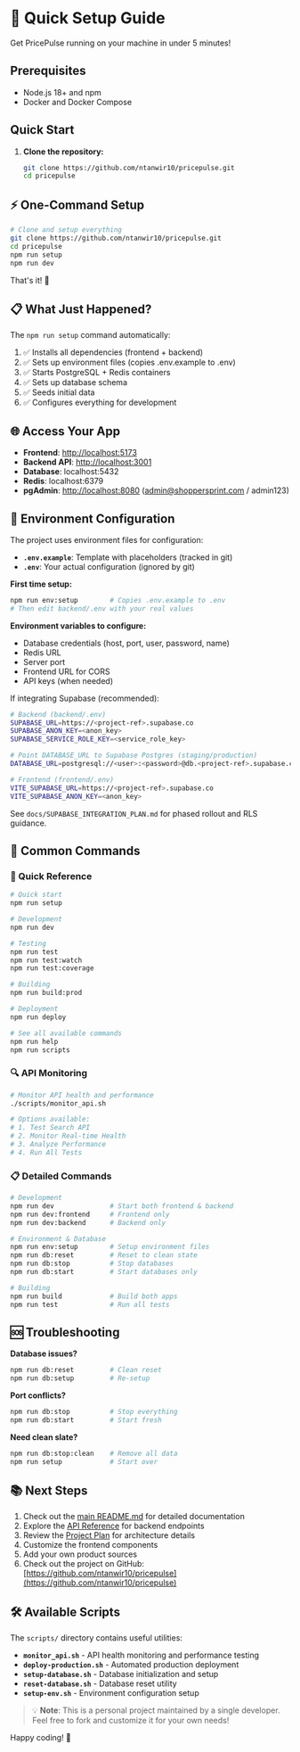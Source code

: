 # 🚀 Quick Setup Guide

Get PricePulse running on your machine in under 5 minutes!

## Prerequisites

- Node.js 18+ and npm
- Docker and Docker Compose

## Quick Start

1. **Clone the repository:**

   ```bash
   git clone https://github.com/ntanwir10/pricepulse.git
   cd pricepulse
   ```

## ⚡ One-Command Setup

```bash
# Clone and setup everything
git clone https://github.com/ntanwir10/pricepulse.git
cd pricepulse
npm run setup
npm run dev
```

That's it! 🎉

## 📋 What Just Happened?

The `npm run setup` command automatically:

1. ✅ Installs all dependencies (frontend + backend)
2. ✅ Sets up environment files (copies .env.example to .env)
3. ✅ Starts PostgreSQL + Redis containers
4. ✅ Sets up database schema
5. ✅ Seeds initial data
6. ✅ Configures everything for development

## 🌐 Access Your App

- **Frontend**: <http://localhost:5173>
- **Backend API**: <http://localhost:3001>
- **Database**: localhost:5432
- **Redis**: localhost:6379
- **pgAdmin**: <http://localhost:8080> (<admin@shoppersprint.com> / admin123)

## 🔧 Environment Configuration

The project uses environment files for configuration:

- **`.env.example`**: Template with placeholders (tracked in git)
- **`.env`**: Your actual configuration (ignored by git)

**First time setup:**

```bash
npm run env:setup        # Copies .env.example to .env
# Then edit backend/.env with your real values
```

**Environment variables to configure:**

- Database credentials (host, port, user, password, name)
- Redis URL
- Server port
- Frontend URL for CORS
- API keys (when needed)

If integrating Supabase (recommended):

```bash
# Backend (backend/.env)
SUPABASE_URL=https://<project-ref>.supabase.co
SUPABASE_ANON_KEY=<anon_key>
SUPABASE_SERVICE_ROLE_KEY=<service_role_key>

# Point DATABASE_URL to Supabase Postgres (staging/production)
DATABASE_URL=postgresql://<user>:<password>@db.<project-ref>.supabase.co:5432/postgres?sslmode=require

# Frontend (frontend/.env)
VITE_SUPABASE_URL=https://<project-ref>.supabase.co
VITE_SUPABASE_ANON_KEY=<anon_key>
```

See `docs/SUPABASE_INTEGRATION_PLAN.md` for phased rollout and RLS guidance.

## 🔄 Common Commands

### 🚀 Quick Reference

```bash
# Quick start
npm run setup

# Development
npm run dev

# Testing
npm run test
npm run test:watch
npm run test:coverage

# Building
npm run build:prod

# Deployment
npm run deploy

# See all available commands
npm run help
npm run scripts
```

### 🔍 API Monitoring

```bash
# Monitor API health and performance
./scripts/monitor_api.sh

# Options available:
# 1. Test Search API
# 2. Monitor Real-time Health
# 3. Analyze Performance
# 4. Run All Tests
```

### 📋 Detailed Commands

```bash
# Development
npm run dev              # Start both frontend & backend
npm run dev:frontend     # Frontend only
npm run dev:backend      # Backend only

# Environment & Database
npm run env:setup        # Setup environment files
npm run db:reset         # Reset to clean state
npm run db:stop          # Stop databases
npm run db:start         # Start databases only

# Building
npm run build            # Build both apps
npm run test             # Run all tests
```

## 🆘 Troubleshooting

**Database issues?**

```bash
npm run db:reset         # Clean reset
npm run db:setup         # Re-setup
```

**Port conflicts?**

```bash
npm run db:stop          # Stop everything
npm run db:start         # Start fresh
```

**Need clean slate?**

```bash
npm run db:stop:clean    # Remove all data
npm run setup            # Start over
```

## 📚 Next Steps

1. Check out the [main README.md](../README.md) for detailed documentation
2. Explore the [API Reference](API_REFERENCE.md) for backend endpoints
3. Review the [Project Plan](PROJECT_PLAN.md) for architecture details
4. Customize the frontend components
5. Add your own product sources
6. Check out the project on GitHub: [https://github.com/ntanwir10/pricepulse](https://github.com/ntanwir10/pricepulse)

## 🛠️ Available Scripts

The `scripts/` directory contains useful utilities:

- **`monitor_api.sh`** - API health monitoring and performance testing
- **`deploy-production.sh`** - Automated production deployment
- **`setup-database.sh`** - Database initialization and setup
- **`reset-database.sh`** - Database reset utility
- **`setup-env.sh`** - Environment configuration setup

> 💡 **Note**: This is a personal project maintained by a single developer. Feel free to fork and customize it for your own needs!

Happy coding! 🎯
